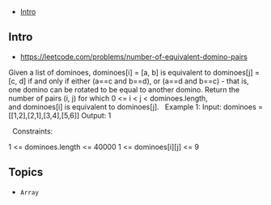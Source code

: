 - [Intro](#intro)

## Intro

- https://leetcode.com/problems/number-of-equivalent-domino-pairs

Given a list of dominoes, dominoes[i] = [a, b] is equivalent to dominoes[j] = [c, d] if and only if either (a==c and b==d), or (a==d and b==c) - that is, one domino can be rotated to be equal to another domino.
Return the number of pairs (i, j) for which 0 <= i < j < dominoes.length, and dominoes[i] is equivalent to dominoes[j].
 
Example 1:
Input: dominoes = [[1,2],[2,1],[3,4],[5,6]]
Output: 1

 
Constraints:

1 <= dominoes.length <= 40000
1 <= dominoes[i][j] <= 9


## Topics

- `Array`


